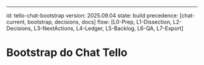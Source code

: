 ---
id: tello-chat-bootstrap
version: 2025.09.04
state: build
precedence: [chat-current, bootstrap, decisions, docs]
flow: [L0-Prep, L1-Dissection, L2-Decisions, L3-NextActions, L4-Ledger, L5-Backlog, L6-QA, L7-Export]
# Bootstrap do Chat Tello
